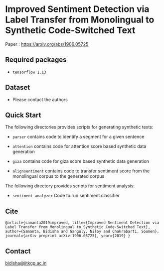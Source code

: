 # Improved Sentiment Detection via Label Transfer from Monolingual to Synthetic Code-Switched Text
Paper : https://arxiv.org/abs/1906.05725

## Required packages
- `tensorflow 1.13`

## Dataset
- Please contact the authors

## Quick Start
The following directories provides scripts for generating synthetic texts:

- `parser` contains code to identify a segment for a given sentence

- `attention` contains code for attention score based synthetic data generation

- `giza` contains code for giza score based synthetic data generation

- `alignsentiment` contains code to transfer sentiment score from the monolingual corpus to the generated corpus

The following directory provides scripts for sentiment analysis:

- `sentiment_analyzer` Code to run sentiment classifier

## Cite
`@article{samanta2019improved,
 title={Improved Sentiment Detection via Label Transfer from Monolingual to Synthetic Code-Switched Text},
 author={Samanta, Bidisha and Ganguly, Niloy and Chakrabarti, Soumen},
 journal={arXiv preprint arXiv:1906.05725},
 year={2019}
}`


## Contact
bidisha@iitkgp.ac.in
